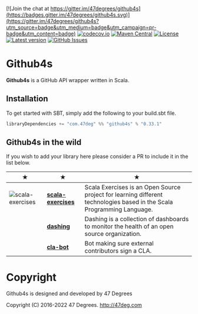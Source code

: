 
[![Join the chat at https://gitter.im/47degrees/github4s](https://badges.gitter.im/47degrees/github4s.svg)](https://gitter.im/47degrees/github4s?utm_source=badge&utm_medium=badge&utm_campaign=pr-badge&utm_content=badge) [![codecov.io](http://codecov.io/gh/47degrees/github4s/branch/master/graph/badge.svg)](http://codecov.io/gh/47degrees/github4s) [![Maven Central](https://img.shields.io/badge/maven%20central-0.33.1-green.svg)](https://oss.sonatype.org/#nexus-search;gav~com.47deg~github4s*) [![License](https://img.shields.io/badge/license-Apache%202-blue.svg)](https://raw.githubusercontent.com/47degrees/github4s/master/LICENSE) [![Latest version](https://img.shields.io/badge/github4s-0.33.1-green.svg)](https://index.scala-lang.org/47degrees/github4s) [![GitHub Issues](https://img.shields.io/github/issues/47degrees/github4s.svg)](https://github.com/47degrees/github4s/issues)

Github4s
=============

**Github4s** is a GitHub API wrapper written in Scala.

## Installation

To get started with SBT, simply add the following to your build.sbt file.

```scala
libraryDependencies += "com.47deg" %% "github4s" % "0.33.1"
```

## Github4s in the wild

If you wish to add your library here please consider a PR to include it in the list below.

★ | ★ | ★
--- | --- | ---
![scala-exercises](https://www.scala-exercises.org/assets/images/navbar_brand.svg) | [**scala-exercises**](https://www.scala-exercises.org/) | Scala Exercises is an Open Source project for learning different technologies based in the Scala Programming Language.
| | [**dashing**](https://github.com/benfradet/dashing) | Dashing is a collection of dashboards to monitor the health of an open source organization.
| | [**cla-bot**](https://github.com/snowplow-incubator/cla-bot) | Bot making sure external contributors sign a CLA.

# Copyright

Github4s is designed and developed by 47 Degrees

Copyright (C) 2016-2022 47 Degrees. <http://47deg.com>
